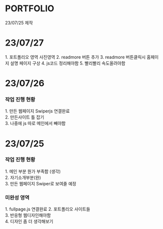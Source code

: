 # PORTFOLIO  

23/07/25 제작

<h1>23/07/27</h1>
1. 포트폴리오 영역 사진영역
2. readmore 버튼 추가
3. readmore 버튼클릭시 홈페이지 설명 페이지 구상
4. js코드 정리해야함
5. 빨리빨리 속도올려야함


<h1>23/07/26</h1>
<h3>작업 진행 현황</h3>
1. 만든 웹페이지 Swiperjs 연결완료 <Br>
2. 만든사이트 틀 잡기<br>
3. 나중에 js 따로 메인에서 빼야함

<h1>23/07/25</h1>
<h3>작업 진행 현황</h3>
1. 메인 부분 뭔가 부족함 (생각) <br>
2. 자기소개부분(완) <br>
3. 만든 웹페이지 Swiper로 보여줄 예정


<h3>미완성 영역</h3>
1. fullpage.js 연결완료
2. 포트폴리오 사이트들 <br>
3. 반응형 웹디자인해야함<br>
4. 디자인 좀 더 생각해보기

